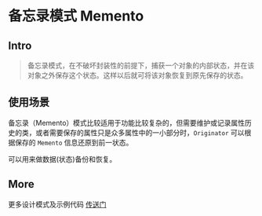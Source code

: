 # 备忘录模式 Memento

## Intro

> 备忘录模式，在不破坏封装性的前提下，捕获一个对象的内部状态，并在该对象之外保存这个状态。这样以后就可将该对象恢复到原先保存的状态。

## 使用场景

备忘录（Memento）模式比较适用于功能比较复杂的，但需要维护或记录属性历史的类，或者需要保存的属性只是众多属性中的一小部分时，`Originator` 可以根据保存的 `Memento` 信息还原到前一状态。

可以用来做数据(状态)备份和恢复。

## More

更多设计模式及示例代码 [传送门](https://github.com/WeihanLi/DesignPatterns)
